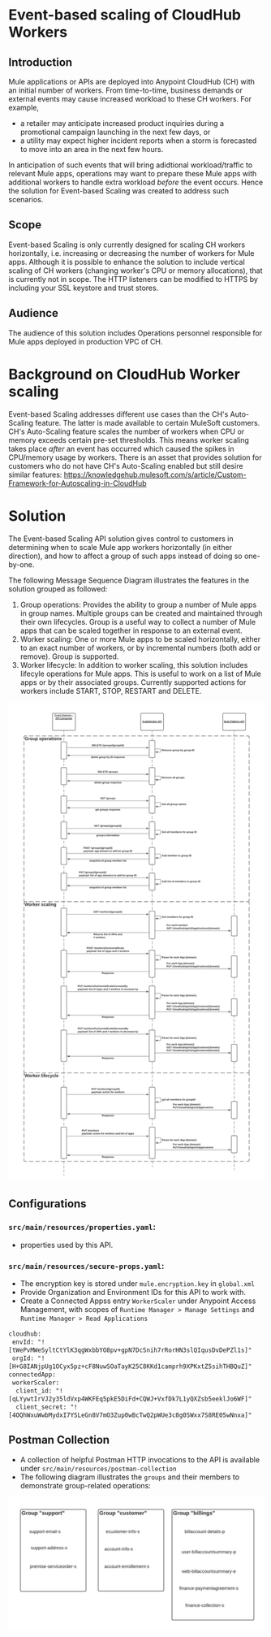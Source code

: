 # Event-based scaling of CloudHub Workers

## Introduction

Mule applications or APIs are deployed into Anypoint CloudHub (CH) with an initial number of workers. From time-to-time, business demands or external events may cause increased workload to these CH workers. For example, 
- a retailer may anticipate increased product inquiries during a promotional campaign launching in the next few days, or 
- a utility may expect higher incident reports when a storm is forecasted to move into an area in the next few hours. 

In anticipation of such events that will bring adidtional workload/traffic to relevant Mule apps, operations may want to prepare these Mule apps with additional workers to handle extra workload *before* the event occurs. Hence the solution for Event-based Scaling was created to address such scenarios.

## Scope

Event-based Scaling is only currently designed for scaling CH workers horizontally, i.e. increasing or decreasing the number of workers for Mule apps. Although it is possible to enhance the solution to include vertical scaling of CH workers (changing worker's CPU or memory allocations), that is currently not in scope. The HTTP listeners can be modified to HTTPS by including your SSL keystore and trust stores. 

## Audience

The audience of this solution includes Operations personnel responsible for Mule apps deployed in production VPC of CH.

# Background on CloudHub Worker scaling

Event-based Scaling addresses different use cases than the CH's Auto-Scaling feature. The latter is made available to certain MuleSoft customers. CH's Auto-Scaling feature scales the number of workers when CPU or memory exceeds certain pre-set thresholds. This means worker scaling takes place *after* an event has occurred which caused the spikes in CPU/memory usage by workers. There is an asset that provides solution for customers who do not have CH's Auto-Scaling enabled but still desire similar features: https://knowledgehub.mulesoft.com/s/article/Custom-Framework-for-Autoscaling-in-CloudHub

# Solution

The Event-based Scaling API solution gives control to customers in determining when to scale Mule app workers horizontally (in either direction), and how to affect a group of such apps instead of doing so one-by-one.

The following Message Sequence Diagram illustrates the features in the solution grouped as followed:
1. Group operations: Provides the ability to group a number of Mule apps in group names. Multiple groups can be created and maintained through their own lifecycles. Group is a useful way to collect a number of Mule apps that can be scaled together in response to an external event.
2. Worker scaling: One or more Mule apps to be scaled horizontally, either to an exact number of workers, or by incremental numbers (both add or remove). Group is supported.
3. Worker lifecycle: In addition to worker scaling, this solution includes lifecyle operations for Mule apps. This is useful to work on a list of Mule apps or by their associated groups. Currently supported actions for workers include START, STOP, RESTART and DELETE.


![Solution Sequence Diagram](/src/main/resources/images/worker-scaling-poc.jpeg) 

## Configurations
### `src/main/resources/properties.yaml`: 
- properties used by this API.
### `src/main/resources/secure-props.yaml`:
- The encryption key is stored under `mule.encryption.key` in `global.xml`
- Provide Organization and Environment IDs for this API to work with.
- Create a Connected Appss entry `WorkerScaler` under Anypoint Access Management, with scopes of `Runtime Manager > Manage Settings` and `Runtime Manager > Read Applications`  

```
cloudhub:
 envId: "![tWePvMWeSyltCtYlK3qgWxbbYO8pv+gpN7DcSnih7rRorHN3slQIqusDvDePZl1s]"
 orgId: "![H+G8IANjpUg1OCyx5pz+cF8NuwSOaTayK25C8KKd1camprh9XPKxtZ5sihTHBQuZ]"
connectedApp:
 workerScaler:
  client_id: "![qLYywtIrVJ2y35ldVxp4WKFEq5pkE5DiFd+CQWJ+VxfDk7L1yQXZsb5eeklJo6WF]"
  client_secret: "![4OQhWxuWwbMydxI7YSLeGn8V7mO3Zup0wBcTwQ2pWUe3c8g0SWxx7S8RE05wNnxa]"
```

## Postman Collection
- A collection of helpful Postman HTTP invocations to the API is available under `src/main/resources/postman-collection`
- The following diagram illustrates the `groups` and their members to demonstrate group-related operations:

![Group diagram](/src/main/resources/images/groups-postman.jpeg)
